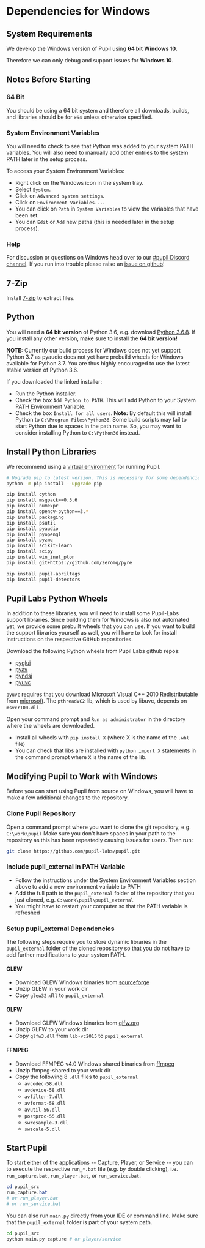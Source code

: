 # Dependencies for Windows

## System Requirements

We develop the Windows version of Pupil using **64 bit** **Windows 10**.

Therefore we can only debug and support issues for **Windows 10**.

## Notes Before Starting

### 64 Bit
You should be using a 64 bit system and therefore all downloads, builds, and libraries should be for `x64` unless otherwise specified.

### System Environment Variables

You will need to check to see that Python was added to your system PATH variables. You will also need to manually add other entries to the system PATH later in the setup process.

To access your System Environment Variables:

- Right click on the Windows icon in the system tray.
- Select `System`.
- Click on `Advanced system settings`.
- Click on `Environment Variables...`.
- You can click on `Path` in `System Variables` to view the variables that have been set.
- You can `Edit` or `Add` new paths (this is needed later in the setup process).

### Help

For discussion or questions on Windows head over to our [#pupil Discord channel](https://discord.gg/gKmmGqy). If you run into trouble please raise an [issue on github](https://github.com/pupil-labs/pupil)!

## 7-Zip
Install [7-zip](http://www.7-zip.org/download.html) to extract files.

## Python

You will need a **64 bit version** of Python 3.6, e.g. download [Python 3.6.8](https://www.python.org/ftp/python/3.6.8/python-3.6.8-amd64.exe). If you install any other version, make sure to install the **64 bit version!**

**NOTE:** Currently our build process for WIndows does not yet support Python 3.7 as pyaudio does not yet have prebuild wheels for Windows available for Python 3.7. You are thus highly encouraged to use the latest stable version of Python 3.6.

If you downloaded the linked installer:

- Run the Python installer.
- Check the box `Add Python to PATH`. This will add Python to your System PATH Environment Variable.
- Check the box `Install for all users`. **Note:** By default this will install Python to `C:\Program Files\Python36`. Some build scripts may fail to start Python due to spaces in the path name. So, you may want to consider installing Python to `C:\Python36` instead.


## Install Python Libraries

We recommend using a [virtual environment](https://docs.python.org/3/tutorial/venv.html) for running Pupil.

```sh
# Upgrade pip to latest version. This is necessary for some dependencies.
python -m pip install --upgrade pip

pip install cython
pip install msgpack==0.5.6
pip install numexpr
pip install opencv-python==3.*
pip install packaging
pip install psutil
pip install pyaudio
pip install pyopengl
pip install pyzmq
pip install scikit-learn
pip install scipy
pip install win_inet_pton
pip install git+https://github.com/zeromq/pyre

pip install pupil-apriltags
pip install pupil-detectors
```

## Pupil Labs Python Wheels

In addition to these libraries, you will need to install some Pupil-Labs support libraries. Since building them for Windows is also not automated yet, we provide some prebuilt wheels that you can use. If you want to build the support libraries yourself as well, you will have to look for install instructions on the respective GitHub repositories.

Download the following Python wheels from Pupil Labs github repos:

- [pyglui](https://github.com/pupil-labs/pyglui/releases/latest)
- [pyav](https://github.com/pupil-labs/pyav/releases/latest)
- [pyndsi](https://github.com/pupil-labs/pyndsi/releases/latest)
- [pyuvc](https://github.com/pupil-labs/pyuvc/releases/latest)

`pyuvc` requires that you download Microsoft Visual C++ 2010 Redistributable from [microsoft](https://www.microsoft.com/en-us/download/details.aspx?id=14632). The `pthreadVC2` lib, which is used by libuvc, depends on `msvcr100.dll`.

Open your command prompt and `Run as administrator` in the directory where the wheels are downloaded.

- Install all wheels with `pip install X` (where X is the name of the `.whl` file)
- You can check that libs are installed with `python import X` statements in the command prompt where `X` is the name of the lib.

## Modifying Pupil to Work with Windows

Before you can start using Pupil from source on Windows, you will have to make a few additional changes to the repository.

### Clone Pupil Repository

Open a command prompt where you want to clone the git repository, e.g. `C:\work\pupil`
Make sure you don't have spaces in your path to the repository as this has been repeatedly causing issues for users.
Then run:
```sh
git clone https://github.com/pupil-labs/pupil.git
```

### Include pupil_external in PATH Variable

- Follow the instructions under the System Environment Variables section above to add a new environment variable to PATH
- Add the full path to the `pupil_external` folder of the repository that you just cloned, e.g. `C:\work\pupil\pupil_external`
- You might have to restart your computer so that the PATH variable is refreshed

### Setup pupil_external Dependencies
The following steps require you to store dynamic libraries in the `pupil_external` folder of the cloned repository so that you do not have to add further modifications to your system PATH.

#### GLEW

- Download GLEW Windows binaries from [sourceforge](http://glew.sourceforge.net/)
- Unzip GLEW in your work dir
- Copy `glew32.dll` to `pupil_external`

#### GLFW

- Download GLFW Windows binaries from [glfw.org](http://www.glfw.org/download.html)
- Unzip GLFW to your work dir
- Copy `glfw3.dll` from `lib-vc2015` to `pupil_external`

#### FFMPEG

- Download FFMPEG v4.0 Windows shared binaries from [ffmpeg](http://ffmpeg.zeranoe.com/builds/)
- Unzip ffmpeg-shared to your work dir
- Copy the following 8 `.dll` files to `pupil_external`
    - `avcodec-58.dll`
    - `avdevice-58.dll`
    - `avfilter-7.dll`
    - `avformat-58.dll`
    - `avutil-56.dll`
    - `postproc-55.dll`
    - `swresample-3.dll`
    - `swscale-5.dll`

## Start Pupil

To start either of the applications -- Capture, Player, or Service -- you can to execute the respective `run_*.bat` file (e.g. by double clicking), i.e. `run_capture.bat`, `run_player.bat`, or `run_service.bat`.

```powershell
cd pupil_src
run_capture.bat
# or run_player.bat
# or run_service.bat
```

You can also run `main.py` directly from your IDE or command line. Make sure that the `pupil_external` folder is part of your system path.
```sh
cd pupil_src
python main.py capture # or player/service
```
